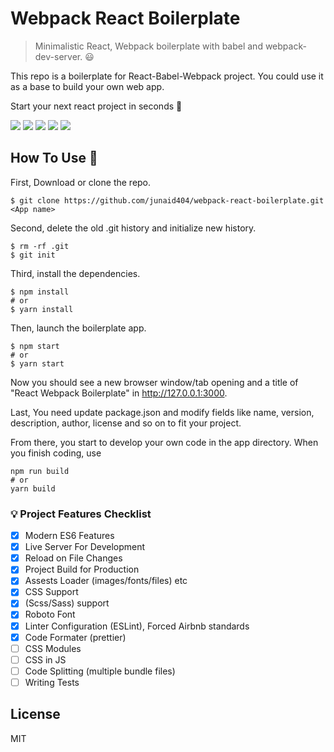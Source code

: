 # Webpack React Boilerplate

> Minimalistic React, Webpack boilerplate with babel and webpack-dev-server. 😃

This repo is a boilerplate for React-Babel-Webpack project. You could use it as a base to build your own web app.

Start your next react project in seconds 🚀

![](https://img.shields.io/badge/Webpack-4.44.1-3BA472?style=flat&logo=Webpack)
![](https://img.shields.io/badge/WebpackDevServer-3.11.0-3BA472?style=flat&logo=Webpack)
![](https://img.shields.io/badge/React-16.13.1-3BA472?style=flat&logo=React)
![](https://img.shields.io/badge/ReactRouterDOM-5.2.0-3BA472?style=flat&logo=React-Router)
![](https://img.shields.io/badge/Babel-7.11.6-3BA472?style=flat&logo=Babel)

## How To Use 📖

First, Download or clone the repo.

```
$ git clone https://github.com/junaid404/webpack-react-boilerplate.git <App name>
```

Second, delete the old .git history and initialize new history.

```
$ rm -rf .git
$ git init
```

Third, install the dependencies.

```
$ npm install
# or
$ yarn install
```

Then, launch the boilerplate app.

```
$ npm start
# or
$ yarn start
```

Now you should see a new browser window/tab opening and a title of "React Webpack Boilerplate" in http://127.0.0.1:3000.

Last, You need update package.json and modify fields like name, version, description, author, license and so on to fit your project.

From there, you start to develop your own code in the app directory. When you finish coding, use

```
npm run build
# or
yarn build
```

### 💡 Project Features Checklist

- [x] Modern ES6 Features
- [x] Live Server For Development
- [x] Reload on File Changes
- [x] Project Build for Production
- [x] Assests Loader (images/fonts/files) etc
- [x] CSS Support
- [x] (Scss/Sass) support
- [x] Roboto Font
- [x] Linter Configuration (ESLint), Forced Airbnb standards
- [x] Code Formater (prettier)
- [ ] CSS Modules
- [ ] CSS in JS
- [ ] Code Splitting (multiple bundle files)
- [ ] Writing Tests

## License

MIT
